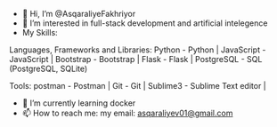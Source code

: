 - 👋 Hi, I’m @AsqaraliyeFakhriyor
- 👀 I’m interested in full-stack development and artificial intelegence
- My Skills:

Languages, Frameworks and Libraries:
Python - Python | JavaScript - JavaScript | Bootstrap - Bootstrap | Flask - Flask | PostgreSQL - SQL (PostgreSQL, SQLite)

Tools:
postman - Postman | Git - Git | Sublime3 - Sublime Text editor |
- 🌱 I’m currently learning docker
- 📫 How to reach me: my email: asqaraliyev01@gmail.com

<!---
AsqaraliyeFakhriyor/AsqaraliyeFakhriyor is a ✨ special ✨ repository because its `README.md` (this file) appears on your GitHub profile.
You can click the Preview link to take a look at your changes.
--->
